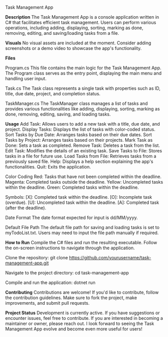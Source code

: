 Task Management App

**Description**
The Task Management App is a console application written in C# that facilitates efficient task management. Users can perform various operations, including adding, displaying, sorting, marking as done, removing, editing, and saving/loading tasks from a file.

**Visuals**
No visual assets are included at the moment. Consider adding screenshots or a demo video to showcase the app's functionality.

**Files**

Program.cs
This file contains the main logic for the Task Management App. The Program class serves as the entry point, displaying the main menu and handling user input.

Task.cs
The Task class represents a single task with properties such as ID, title, due date, project, and completion status.

TaskManager.cs
The TaskManager class manages a list of tasks and provides various functionalities like adding, displaying, sorting, marking as done, removing, editing, saving, and loading tasks.

**Usage**
Add Task: Allows users to add a new task with a title, due date, and project.
Display Tasks: Displays the list of tasks with color-coded status.
Sort Tasks by Due Date: Arranges tasks based on their due dates.
Sort Tasks by Project: Arranges tasks based on their projects.
Mark Task as Done: Sets a task as completed.
Remove Task: Deletes a task from the list.
Edit Task: Modifies the details of an existing task.
Save Tasks to File: Stores tasks in a file for future use.
Load Tasks from File: Retrieves tasks from a previously saved file.
Help: Displays a help section explaining the app's functionalities.
Quit: Exits the application.

Color Coding
Red: Tasks that have not been completed within the deadline.
Magenta: Completed tasks outside the deadline.
Yellow: Uncompleted tasks within the deadline.
Green: Completed tasks within the deadline.

Symbols:
[X]: Completed task within the deadline.
[O]: Incomplete task (overdue).
[U]: Uncompleted task within the deadline.
[A]: Completed task (after the deadline).

Date Format 
The date format expected for input is dd/MM/yyyy.

Default File Path
The default file path for saving and loading tasks is set to myTodoList.txt. Users may need to input the file path manually if required.

**How to Run**
Compile the C# files and run the resulting executable. Follow the on-screen instructions to navigate through the application.

Clone the repository:
git clone https://github.com/yourusername/task-management-app.git

Navigate to the project directory:
cd task-management-app

Compile and run the application:
dotnet run

**Contributing**
Contributions are welcome! If you'd like to contribute, follow the contribution guidelines. Make sure to fork the project, make improvements, and submit pull requests.

**Project Status**
Development is currently active. If you have suggestions or encounter issues, feel free to contribute. If you are interested in becoming a maintainer or owner, please reach out.
I look forward to seeing the Task Management App evolve and become even more useful for users!








